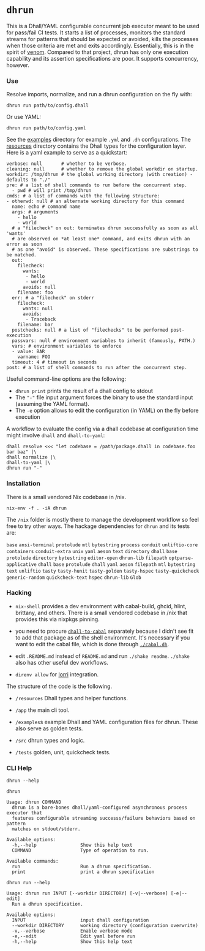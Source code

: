 `dhrun`
=======

This is a Dhall/YAML configurable concurrent job executor meant to be
used for pass/fail CI tests. It starts a list of processes, monitors the
standard streams for patterns that should be expected or avoided, kills
the processes when those criteria are met and exits accordingly.
Essentially, this is in the spirit of
[venom](https://github.com/ovh/venom). Compared to that project, dhrun
has only one execution capability and its assertion specifications are
poor. It supports concurrency, however.

### Use

Resolve imports, normalize, and run a dhrun configuration on the fly
with:

``` {.bash}
dhrun run path/to/config.dhall 
```

Or use YAML:

``` {.bash}
dhrun run path/to/config.yaml
```

See the [examples](./examples/) directory for example `.yml` and `.dh`
configurations. The [resources](./resources) directory contains the
Dhall types for the configuration layer. Here is a yaml example to serve
as a quickstart:

``` {.yaml}
verbose: null       # whether to be verbose.
cleaning: null      # whether to remove the global workdir on startup.
workdir: /tmp/dhrun # the global working directory (with creation) - defaults to "./"
pre: # a list of shell commands to run before the concurrent step.
  - pwd # will print /tmp/dhrun
cmds: # a list of commands with the following structure:
- otherwd: null # an alternate working directory for this command
  name: echo # command name 
  args: # arguments
    - hello
    - world
  # a "filecheck" on out: terminates dhrun successfully as soon as all 'wants'
  # are observed on *at least one* command, and exits dhrun with an error as soon 
  # as one "avoid" is observed. These specifications are substrings to be matched.
  out:
    filecheck:
      wants: 
       - hello
       - world
      avoids: null
    filename: foo
  err: # a "filecheck" on stderr
    filecheck:
      wants: null
      avoids:
       - Traceback
    filename: bar
  postchecks: null # a list of "filechecks" to be performed post-execution
  passvars: null # environment variables to inherit (famously, PATH.)
  vars: # environment variables to enforce 
  - value: BAR
    varname: FOO
  timeout: 4 # timeout in seconds
post: # a list of shell commands to run after the concurrent step.
```

Useful command-line options are the following:

-   `dhrun print` prints the result of a dhall config to stdout
-   The `"-"` file input argument forces the binary to use the standard
    input (assuming the YAML format).
-   The `-e` option allows to edit the configuration (in YAML) on the
    fly before execution

A workflow to evaluate the config via a dhall codebase at configuration
time might involve `dhall` and `dhall-to-yaml`:

``` {.bash}
dhall resolve <<< "let codebase = /path/package.dhall in codebase.foo bar baz" |\
dhall normalize |\
dhall-to-yaml |\
dhrun run "-" 
```

### Installation

There is a small vendored Nix codebase in /nix.

    nix-env -f . -iA dhrun

The `/nix` folder is mostly there to manage the development workflow so
feel free to try other ways. The hackage dependencies for `dhrun` and
its tests are:

`base` `ansi-terminal` `protolude` `mtl` `bytestring` `process`
`conduit` `unliftio-core` `containers` `conduit-extra` `unix` `yaml`
`aeson` `text` `directory` `dhall` `base` `protolude` `directory`
`bytestring` `editor-open` `dhrun-lib` `filepath` `optparse-applicative`
`dhall` `base` `protolude` `dhall` `yaml` `aeson` `filepath` `mtl`
`bytestring` `text` `unliftio` `tasty` `tasty-hunit` `tasty-golden`
`tasty-hspec` `tasty-quickcheck` `generic-random` `quickcheck-text`
`hspec` `dhrun-lib` `Glob`

### Hacking

-   `nix-shell` provides a dev environment with cabal-build, ghcid,
    hlint, brittany, and others. There is a small vendored codebase in
    /nix that provides this via nixpkgs pinning.

-   you need to procure
    [`dhall-to-cabal`](https://github.com/dhall-lang/dhall-to-cabal)
    separately because I didn't see fit to add that package as of the
    shell environment. It's necessary if you want to edit the cabal
    file, which is done through [`./cabal.dh`](./cabal.dh).

-   edit `.README.md` instead of `README.md` and run `./shake readme`.
    `./shake` also has other useful dev workflows.

-   `direnv allow` for [lorri](https://github.com/target/lorri)
    integration.

The structure of the code is the following.

-   `/resources` Dhall types and helper functions.

-   `/app` the main cli tool.

-   `/examples`s example Dhall and YAML configuration files for dhrun.
    These also serve as golden tests.

-   `/src` dhrun types and logic.

-   `/tests` golden, unit, quickcheck tests.

### CLI Help

``` {.hidden}
dhrun --help
```

``` {.txt}
dhrun

Usage: dhrun COMMAND
  dhrun is a bare-bones dhall/yaml-configured asynchronous process executor that
  features configurable streaming successs/failure behaviors based on pattern
  matches on stdout/stderr.

Available options:
  -h,--help                Show this help text
  COMMAND                  Type of operation to run.

Available commands:
  run                      Run a dhrun specification.
  print                    print a dhrun specification
```

``` {.bash}
dhrun run --help
```

``` {.txt}
Usage: dhrun run INPUT [--workdir DIRECTORY] [-v|--verbose] [-e|--edit]
  Run a dhrun specification.

Available options:
  INPUT                    input dhall configuration
  --workdir DIRECTORY      working directory (configuration overwrite)
  -v,--verbose             Enable verbose mode
  -e,--edit                Edit yaml before run
  -h,--help                Show this help text
```
